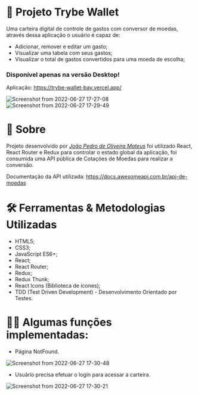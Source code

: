 # 💼 Projeto Trybe Wallet

Uma carteira digital de controle de gastos com conversor de moedas, através dessa aplicação o usuário é capaz de:

- Adicionar, remover e editar um gasto;
- Visualizar uma tabela com seus gastos;
- Visualizar o total de gastos convertidos para uma moeda de escolha;

### Disponível apenas na versão Desktop!

Aplicação: https://trybe-wallet-bay.vercel.app/

![Screenshot from 2022-06-27 17-27-08](https://user-images.githubusercontent.com/99822908/176030620-936c73d7-4e28-4ea7-94c2-8c5e22fd93f6.png)
![Screenshot from 2022-06-27 17-29-49](https://user-images.githubusercontent.com/99822908/176040854-95298338-e8ed-4ff2-a535-2759f3d786ff.png)

# 📄 Sobre

Projeto desenvolvido por _[João Pedro de Oliveira Mateus](https://www.linkedin.com/in/jo%C3%A3o-pedro-de-oliveira-mateus-81b137187/)_ foi utilizado React, React Router e Redux para controlar o estado global da aplicação, foi consumida uma API pública de Cotações de Moedas para realizar a conversão.

Documentação da API utilizada: https://docs.awesomeapi.com.br/api-de-moedas

# 🛠 Ferramentas & Metodologias Utilizadas

- HTML5;
- CSS3;
- JavaScript ES6+;
- React;
- React Router;
- Redux;
- Redux Thunk;
- React Icons (Biblioteca de ícones);
- TDD (Test Driven Development) - Desenvolvimento Orientado por Testes.

# 👨‍💻 Algumas funções implementadas:

- Página NotFound.

![Screenshot from 2022-06-27 17-30-48](https://user-images.githubusercontent.com/99822908/176040428-33ee7956-d8b0-432e-86fa-353570922648.png)

- Usuário precisa efetuar o login para acessar a carteira.

![Screenshot from 2022-06-27 17-30-21](https://user-images.githubusercontent.com/99822908/176040776-4c58ee37-3686-4993-80f9-ac86b5f1255d.png)


